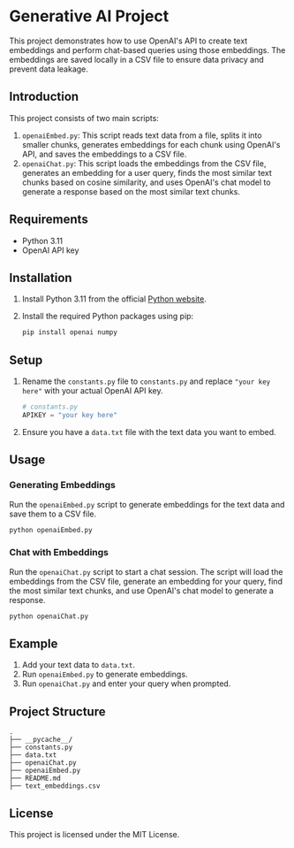 # Generative AI Project

This project demonstrates how to use OpenAI's API to create text embeddings and perform chat-based queries using those embeddings. The embeddings are saved locally in a CSV file to ensure data privacy and prevent data leakage.

## Introduction

This project consists of two main scripts:

1. `openaiEmbed.py`: This script reads text data from a file, splits it into smaller chunks, generates embeddings for each chunk using OpenAI's API, and saves the embeddings to a CSV file.
2. `openaiChat.py`: This script loads the embeddings from the CSV file, generates an embedding for a user query, finds the most similar text chunks based on cosine similarity, and uses OpenAI's chat model to generate a response based on the most similar text chunks.

## Requirements

- Python 3.11
- OpenAI API key

## Installation

1. Install Python 3.11 from the official [Python website](https://www.python.org/downloads/).
2. Install the required Python packages using pip:

    ```sh
    pip install openai numpy
    ```

## Setup

1. Rename the `constants.py` file to `constants.py` and replace `"your key here"` with your actual OpenAI API key.

    ```python
    # constants.py
    APIKEY = "your key here"
    ```

2. Ensure you have a `data.txt` file with the text data you want to embed.

## Usage

### Generating Embeddings

Run the `openaiEmbed.py` script to generate embeddings for the text data and save them to a CSV file.

```sh
python openaiEmbed.py
```

### Chat with Embeddings

Run the `openaiChat.py` script to start a chat session. The script will load the embeddings from the CSV file, generate an embedding for your query, find the most similar text chunks, and use OpenAI's chat model to generate a response.

```sh
python openaiChat.py
```

## Example

1. Add your text data to `data.txt`.
2. Run `openaiEmbed.py` to generate embeddings.
3. Run `openaiChat.py` and enter your query when prompted.

## Project Structure

```
.
├── __pycache__/
├── constants.py
├── data.txt
├── openaiChat.py
├── openaiEmbed.py
├── README.md
├── text_embeddings.csv
```

## License

This project is licensed under the MIT License.